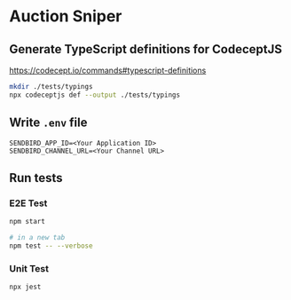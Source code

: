 # Auction Sniper

## Generate TypeScript definitions for CodeceptJS

<https://codecept.io/commands#typescript-definitions>

```bash
mkdir ./tests/typings
npx codeceptjs def --output ./tests/typings
```

## Write `.env` file

```properties
SENDBIRD_APP_ID=<Your Application ID>
SENDBIRD_CHANNEL_URL=<Your Channel URL>
```

## Run tests

### E2E Test

```bash
npm start

# in a new tab
npm test -- --verbose
```

### Unit Test

```bash
npx jest
```
